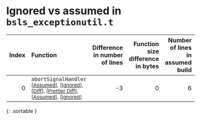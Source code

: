 # Ignored vs assumed in `bsls_exceptionutil.t`

<script src="../sorttable.js"></script>

|   Index | Function                                                                                                                                                                                                          |   Difference in number of lines |   Function size difference in bytes |   Number of lines in assumed build |   Number of bytes in assumed build |   Number of lines in ignored build |   Number of bytes in ignored build |
|--------:|:------------------------------------------------------------------------------------------------------------------------------------------------------------------------------------------------------------------|--------------------------------:|------------------------------------:|-----------------------------------:|-----------------------------------:|-----------------------------------:|-----------------------------------:|
|       0 | `abortSignalHandler` <sup>\[[Assumed](0-assume)\], \[[Ignored](0-none)\], \[[Diff](0.diff.html)\], \[[Prettier Diff](0-diff.html)\], \[[Assumed](0-assume-decompiled.txt)\], \[[Ignored](0-none-decompiled.txt)\] |                              -3 |                                   0 |                                  6 |                                 32 |                                  9 |                                 32 |
{: .sortable }
